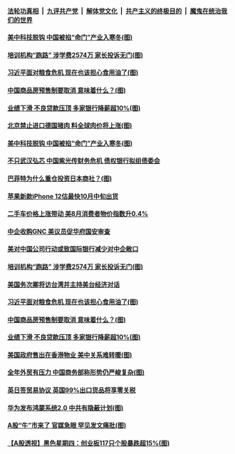 

####  [法轮功真相](../../../../basic/blob/master/README.md?t=09131402) &nbsp;|&nbsp; [九评共产党](../../../../9ping.md/blob/master/README.md?t=09131402) &nbsp;|&nbsp; [解体党文化](../../../../jtdwh.md/blob/master/README.md?t=09131402)  &nbsp;|&nbsp; [共产主义的终极目的](../../../../gczydzjmd.md/blob/master/README.md?t=09131402) &nbsp;|&nbsp; [魔鬼在统治我们的世界](../../../../mgztzwmdsj.md/blob/master/README.md?t=09131402) 

#### [美中科技脱钩 中国被掐“命门”产业入寒冬(图)](../pages/p5/945961.md?t=09131402) 


#### [培训机构“跑路” 涉学费2574万 家长投诉无门(图)](../pages/p5/945926.md?t=09131402) 

#### [习近平面对粮食危机 现在也该担心食用油了(图)](../pages/p5/945862.md?t=09131402) 

#### [中国商品房预售制要取消 意味着什么？(图)](../pages/p5/945864.md?t=09131402) 

#### [业绩下滑 不良贷款压顶 多家银行降薪超10%(图)](../pages/p5/945874.md?t=09131402) 

#### [北京禁止进口德国猪肉 料全球肉价将上涨(图)](../pages/p5/945987.md?t=09131402) 

#### [美中科技脱钩 中国被掐“命门”产业入寒冬(图)](../pages/p5/945961.md?t=09131402) 

#### [不只武汉弘芯 中国紫光传财务危机 债权银行拟组债委会](../pages/p5/945979.md?t=09131402) 


#### [巴菲特为什么重仓投资日本商社？(图)](../pages/p5/945944.md?t=09131402) 

#### [苹果新款iPhone 12估最快10月中旬出货](../pages/p5/945945.md?t=09131402) 

#### [二手车价格上涨带动 美8月消费者物价指数升0.4%](../pages/p5/945937.md?t=09131402) 

#### [中企收购GNC 美议员促华府国安审查](../pages/p5/945934.md?t=09131402) 

#### [美对中国公司行动或致国际银行减少对中企敞口](../pages/p5/945933.md?t=09131402) 

#### [培训机构“跑路” 涉学费2574万 家长投诉无门(图)](../pages/p5/945926.md?t=09131402) 

#### [美国务次卿将访台湾并主持美台经济对话](../pages/p5/945922.md?t=09131402) 

#### [习近平面对粮食危机 现在也该担心食用油了(图)](../pages/p5/945862.md?t=09131402) 

#### [中国商品房预售制要取消 意味着什么？(图)](../pages/p5/945864.md?t=09131402) 

#### [业绩下滑 不良贷款压顶 多家银行降薪超10%(图)](../pages/p5/945874.md?t=09131402) 

#### [美国政府售出在香港物业 美中关系难转暖(图)](../pages/p5/945837.md?t=09131402) 

#### [全年外贸有压力 中国商务部称形势仍严峻复杂(图)](../pages/p5/945829.md?t=09131402) 

#### [英日签贸易协议 英国99%出口货品将享零关税](../pages/p5/945826.md?t=09131402) 

#### [华为发布鸿蒙系统2.0 中共有隐蔽计划(图)](../pages/p5/945822.md?t=09131402) 

#### [A股“牛”市来了 官媒急眼 罕见发文痛批(图)](../pages/p5/945807.md?t=09131402) 

#### [【A股透视】黑色星期四：创业板117只个股暴跌超15%(图)](../pages/p5/945780.md?t=09131402) 

